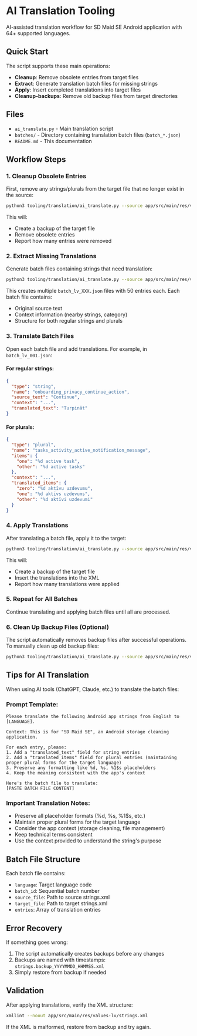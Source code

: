 # AI Translation Tooling

AI-assisted translation workflow for SD Maid SE Android application with 64+ supported languages.

## Quick Start

The script supports these main operations:

- **Cleanup**: Remove obsolete entries from target files
- **Extract**: Generate translation batch files for missing strings
- **Apply**: Insert completed translations into target files
- **Cleanup-backups**: Remove old backup files from target directories

## Files

- `ai_translate.py` - Main translation script
- `batches/` - Directory containing translation batch files (`batch_*.json`)
- `README.md` - This documentation

## Workflow Steps

### 1. Cleanup Obsolete Entries

First, remove any strings/plurals from the target file that no longer exist in the source:

```bash
python3 tooling/translation/ai_translate.py --source app/src/main/res/values/strings.xml --target app/src/main/res/values-lv/strings.xml --cleanup
```

This will:

- Create a backup of the target file
- Remove obsolete entries
- Report how many entries were removed

### 2. Extract Missing Translations

Generate batch files containing strings that need translation:

```bash
python3 tooling/translation/ai_translate.py --source app/src/main/res/values/strings.xml --target app/src/main/res/values-lv/strings.xml --extract
```

This creates multiple `batch_lv_XXX.json` files with 50 entries each. Each batch file contains:

- Original source text
- Context information (nearby strings, category)
- Structure for both regular strings and plurals

### 3. Translate Batch Files

Open each batch file and add translations. For example, in `batch_lv_001.json`:

#### For regular strings:

```json
{
  "type": "string",
  "name": "onboarding_privacy_continue_action",
  "source_text": "Continue",
  "context": "...",
  "translated_text": "Turpināt"
}
```

#### For plurals:

```json
{
  "type": "plural",
  "name": "tasks_activity_active_notification_message",
  "items": {
    "one": "%d active task",
    "other": "%d active tasks"
  },
  "context": "...",
  "translated_items": {
    "zero": "%d aktīvu uzdevumu",
    "one": "%d aktīvs uzdevums", 
    "other": "%d aktīvi uzdevumi"
  }
}
```

### 4. Apply Translations

After translating a batch file, apply it to the target:

```bash
python3 tooling/translation/ai_translate.py --source app/src/main/res/values/strings.xml --target app/src/main/res/values-lv/strings.xml --apply batch_lv_001.json
```

This will:

- Create a backup of the target file
- Insert the translations into the XML
- Report how many translations were applied

### 5. Repeat for All Batches

Continue translating and applying batch files until all are processed.

### 6. Clean Up Backup Files (Optional)

The script automatically removes backup files after successful operations. To manually clean up old backup files:

```bash
python3 tooling/translation/ai_translate.py --source app/src/main/res/values/strings.xml --target app/src/main/res/values-lv/strings.xml --cleanup-backups
```

## Tips for AI Translation

When using AI tools (ChatGPT, Claude, etc.) to translate the batch files:

### Prompt Template:

```
Please translate the following Android app strings from English to [LANGUAGE]. 

Context: This is for "SD Maid SE", an Android storage cleaning application. 

For each entry, please:
1. Add a "translated_text" field for string entries
2. Add a "translated_items" field for plural entries (maintaining proper plural forms for the target language)
3. Preserve any formatting like %d, %s, %1$s placeholders
4. Keep the meaning consistent with the app's context

Here's the batch file to translate:
[PASTE BATCH FILE CONTENT]
```

### Important Translation Notes:

- Preserve all placeholder formats (%d, %s, %1$s, etc.)
- Maintain proper plural forms for the target language
- Consider the app context (storage cleaning, file management)
- Keep technical terms consistent
- Use the context provided to understand the string's purpose

## Batch File Structure

Each batch file contains:

- `language`: Target language code
- `batch_id`: Sequential batch number
- `source_file`: Path to source strings.xml
- `target_file`: Path to target strings.xml
- `entries`: Array of translation entries

## Error Recovery

If something goes wrong:

1. The script automatically creates backups before any changes
2. Backups are named with timestamps: `strings.backup_YYYYMMDD_HHMMSS.xml`
3. Simply restore from backup if needed

## Validation

After applying translations, verify the XML structure:

```bash
xmllint --noout app/src/main/res/values-lv/strings.xml
```

If the XML is malformed, restore from backup and try again.